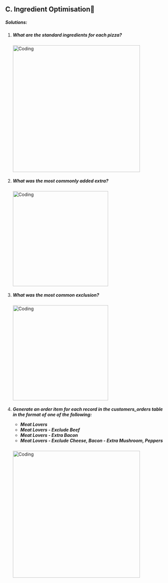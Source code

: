 <h2><a name="c.ingredientoptimisation"></a>C. Ingredient Optimisation🍕</h2>
<h5>Solutions:</h5>

<ol>
  <li><h5>What are the standard ingredients for each pizza?</h5></li>
  <img width="400" alt="Coding" src="https://github.com/Mariyajoseph24/8_Week_SQL_challenge/assets/91487663/7af6d859-545c-488c-bee8-5e4bc4f4848f">
    
  <li><h5>What was the most commonly added extra?</h5></li>
  <img width="300" alt="Coding" src="https://github.com/Mariyajoseph24/8_Week_SQL_challenge/assets/91487663/8996c135-c2ae-4ad2-8f46-661c56c2ceb7">
    
  <li><h5>What was the most common exclusion?</h5></li>
  <img width="300" alt="Coding" src="https://github.com/Mariyajoseph24/8_Week_SQL_challenge/assets/91487663/7a84787b-26ba-4c32-838c-26d6826b381b">
    
  <li><h5>Generate an order item for each record in the customers_orders table in the format of one of the following:

<ul>
<li>Meat Lovers</li>
<li>Meat Lovers - Exclude Beef</li>
<li>Meat Lovers - Extra Bacon</li>
<li>Meat Lovers - Exclude Cheese, Bacon - Extra Mushroom, Peppers</li></h5></li></ul>
<img width="400" alt="Coding" src="https://github.com/Mariyajoseph24/8_Week_SQL_challenge/assets/91487663/d243a081-ea2a-49af-b8be-78a96399ee48">
</ol>
